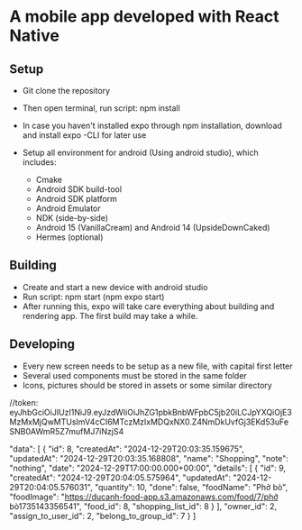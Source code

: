 # A mobile app developed with React Native

## Setup

- Git clone the repository
- Then open terminal, run script: npm install
- In case you haven't installed expo through npm installation, download and install expo -CLI for later use
- Setup all environment for android (Using android studio), which includes:

  - Cmake
  - Android SDK build-tool
  - Android SDK platform
  - Android Emulator
  - NDK (side-by-side)
  - Android 15 (VanillaCream) and Android 14 (UpsideDownCaked)
  - Hermes (optional)

## Building

- Create and start a new device with android studio
- Run script: npm start (npm expo start)
- After running this, expo will take care everything about building and rendering app.
  The first build may take a while.

## Developing

- Every new screen needs to be setup as a new file, with capital first letter
- Several used components must be stored in the same folder
- Icons, pictures should be stored in assets or some similar directory

//token: eyJhbGciOiJIUzI1NiJ9.eyJzdWIiOiJhZG1pbkBnbWFpbC5jb20iLCJpYXQiOjE3MzMxMjQwMTUsImV4cCI6MTczMzIxMDQxNX0.Z4NmDkUvfGj3EKd53uFeSNB0AWmR5Z7mufMJ7iNzjS4

"data": [
{
"id": 8,
"createdAt": "2024-12-29T20:03:35.159675",
"updatedAt": "2024-12-29T20:03:35.168808",
"name": "Shopping",
"note": "nothing",
"date": "2024-12-29T17:00:00.000+00:00",
"details": [
{
"id": 9,
"createdAt": "2024-12-29T20:04:05.575964",
"updatedAt": "2024-12-29T20:04:05.576031",
"quantity": 10,
"done": false,
"foodName": "Phở bò",
"foodImage": "https://ducanh-food-app.s3.amazonaws.com/food/7/phở bò1735143356541",
"food_id": 8,
"shopping_list_id": 8
}
],
"owner_id": 2,
"assign_to_user_id": 2,
"belong_to_group_id": 7
}
]
